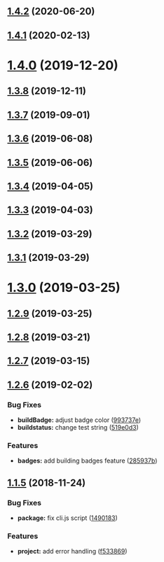 ## [1.4.2](https://github.com/olavoparno/jest-badges-readme/compare/v1.4.1...v1.4.2) (2020-06-20)



## [1.4.1](https://github.com/olavoparno/jest-badges-readme/compare/v1.4.0...v1.4.1) (2020-02-13)



# [1.4.0](https://github.com/olavoparno/jest-badges-readme/compare/v1.3.8...v1.4.0) (2019-12-20)



## [1.3.8](https://github.com/olavoparno/jest-badges-readme/compare/v1.3.7...v1.3.8) (2019-12-11)



## [1.3.7](https://github.com/olavoparno/jest-badges-readme/compare/v1.3.6...v1.3.7) (2019-09-01)



## [1.3.6](https://github.com/olavoparno/jest-badges-readme/compare/v1.3.5...v1.3.6) (2019-06-08)



## [1.3.5](https://github.com/olavoparno/jest-badges-readme/compare/1.3.4...v1.3.5) (2019-06-06)



## [1.3.4](https://github.com/olavoparno/jest-badges-readme/compare/1.3.3...1.3.4) (2019-04-05)



## [1.3.3](https://github.com/olavoparno/jest-badges-readme/compare/1.3.2...1.3.3) (2019-04-03)



## [1.3.2](https://github.com/olavoparno/jest-badges-readme/compare/1.3.1...1.3.2) (2019-03-29)



## [1.3.1](https://github.com/olavoparno/jest-badges-readme/compare/1.3.0...1.3.1) (2019-03-29)



# [1.3.0](https://github.com/olavoparno/jest-badges-readme/compare/1.2.9...1.3.0) (2019-03-25)



## [1.2.9](https://github.com/olavoparno/jest-badges-readme/compare/1.2.8...1.2.9) (2019-03-25)



## [1.2.8](https://github.com/olavoparno/jest-badges-readme/compare/1.2.7...1.2.8) (2019-03-21)



## [1.2.7](https://github.com/olavoparno/jest-badges-readme/compare/1.2.6...1.2.7) (2019-03-15)



## [1.2.6](https://github.com/olavoparno/jest-badges-readme/compare/v1.1.5...1.2.6) (2019-02-02)


### Bug Fixes

* **buildBadge:** adjust badge color ([993737e](https://github.com/olavoparno/jest-badges-readme/commit/993737e))
* **buildstatus:** change test string ([519e0d3](https://github.com/olavoparno/jest-badges-readme/commit/519e0d3))


### Features

* **badges:** add building badges feature ([285937b](https://github.com/olavoparno/jest-badges-readme/commit/285937b))



## [1.1.5](https://github.com/olavoparno/jest-badges-readme/compare/1490183...v1.1.5) (2018-11-24)


### Bug Fixes

* **package:** fix cli.js script ([1490183](https://github.com/olavoparno/jest-badges-readme/commit/1490183))


### Features

* **project:** add error handling ([f533869](https://github.com/olavoparno/jest-badges-readme/commit/f533869))



